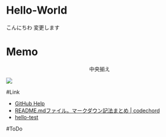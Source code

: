 # Hello-World
こんにちわ 変更します
# Memo
<p align="center">
中央揃え
</p>
<img src="http://kahata.travel.coocan.jp/picture/Sea/sea002.jpg" />

#Link
* [GitHub Help](https://help.github.com/categories/writing-on-github/)
* [README.mdファイル。マークダウン記法まとめ | codechord](http://codechord.com/2012/01/readme-markdown/)
* [hello-test](test/test.md)

#ToDo

